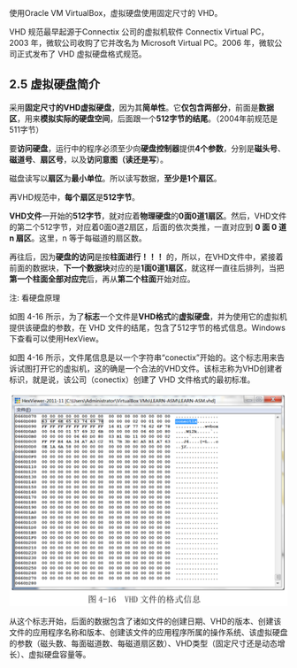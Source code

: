 使用Oracle VM VirtualBox，虚拟硬盘使用固定尺寸的 VHD。

VHD 规范最早起源于Connectix 公司的虚拟机软件 Connectix Virtual PC，2003 年，微软公司收购了它并改名为 Microsoft Virtual PC。2006 年，微软公司正式发布了 VHD 虚拟硬盘格式规范。

## 2.5 虚拟硬盘简介

采用**固定尺寸的VHD虚拟硬盘**，因为其**简单性**。它**仅包含两部分**，前面是**数据区**，用来**模拟实际的硬盘空间**，后面跟一个**512字节的结尾**。（2004年前规范是511字节）

要**访问硬盘**，运行中的程序必须至少向**硬盘控制器**提供**4个参数**，分别是**磁头号**、**磁道号**、**扇区号**，以及**访问意图（读还是写**）。

磁盘读写以**扇区**为**最小单位**。所以读写数据，**至少是1个扇区**。

再VHD规范中，**每个扇区**是**512字节**。

**VHD文件**一开始的**512字节**，就对应着**物理硬盘**的**0面0道1扇区**。然后，VHD文件的第二个512字节，对应着0面0道2扇区，后面的依次类推，一直对应到 **0 面 0 道 n 扇区**。这里，n 等于每磁道的扇区数。

再往后，因为**硬盘的访问**是按**柱面进行！！！** 的，所以，在VHD文件中，紧接着前面的数据块，**下一个数据块**对应的是**1面0道1扇区**，就这样一直往后排列，当把**第一个柱面全部对应完**后，再从**第二个柱面**开始对应。

注: 看硬盘原理

如图 4\-16 所示，为了**标志**一个文件是**VHD格式**的**虚拟硬盘**，并为使用它的虚拟机提供该硬盘的参数，在 VHD 文件的结尾，包含了512字节的格式信息。Windows下查看可以使用HexView。

如图 4-16 所示，文件尾信息是以一个字符串“conectix”开始的。这个标志用来告诉试图打开它的虚拟机，这的确是一个合法的VHD文件。该标志称为VHD创建者标识，就是说，该公司（conectix）创建了 VHD 文件格式的最初标准。

![config](images/3.png)

从这个标志开始，后面的数据包含了诸如文件的创建日期、VHD的版本、创建该文件的应用程序名称和版本、创建该文件的应用程序所属的操作系统、该虚拟硬盘的参数（磁头数、每面磁道数、每磁道扇区数）、VHD类型（固定尺寸还是动态增长）、虚拟硬盘容量等。